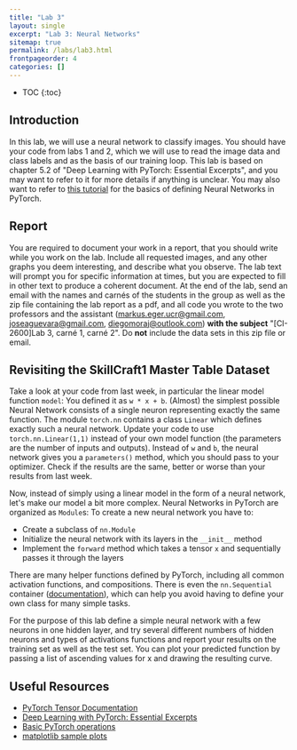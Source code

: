 ```yaml
---
title: "Lab 3"
layout: single
excerpt: "Lab 3: Neural Networks"
sitemap: true
permalink: /labs/lab3.html
frontpageorder: 4
categories: []
---
```


* TOC
{:toc}

## Introduction

In this lab, we will use a neural network to classify images. You should have your code from labs 1 and 2, which we will use to read the image data and class labels and as the basis of our training loop. This lab is based on 
chapter 5.2 of "Deep Learning with PyTorch: Essential Excerpts", and you may want to refer to it for more details if anything is unclear. You may also want to refer to 
[this tutorial](https://towardsdatascience.com/building-neural-network-using-pytorch-84f6e75f9a) for the basics of defining Neural Networks in PyTorch.

## Report

You are required to document your work in a report, that you should write while you work on the lab. Include all requested images, and any other graphs you deem interesting, and describe what you observe. The lab text will 
prompt you for specific information at times, but you are expected to fill in other text to produce a coherent document. At the end of the lab, send an email with the names and carn&eacute;s of the students in the group as well
as the zip file containing the lab report as a pdf, and all code you wrote to the two professors and the assistant ([markus.eger.ucr@gmail.com](mailto:markus.eger.ucr@gmail.com), [joseaguevara@gmail.com](mailto:joseaguevara@gmail.com), [diegomoraj@outlook.com](mailto:diegomoraj@outlook.com)) **with the subject** "\[CI-2600\]Lab 3, carn&eacute; 1, carn&eacute; 2". Do **not** include the data sets in this zip file or email. 

## Revisiting the SkillCraft1 Master Table Dataset

Take a look at your code from last week, in particular the linear model function `model`: You defined it as `w * x + b`. (Almost) the simplest possible Neural Network consists of a single neuron representing exactly the same 
function. The module `torch.nn` contains a class `Linear` which defines exactly such a neural network. Update your code to use `torch.nn.Linear(1,1)` instead of your own model function (the parameters are the number of inputs and
outputs). Instead of `w` and `b`, the neural network gives you a `parameters()` method, which you should pass to your optimizer. Check if the results are the same, better or worse than your results from last week.

Now, instead of simply using a linear model in the form of a neural network, let's make our model a bit more complex. Neural Networks in PyTorch are organized as `Module`s: To create a new neural network you have to:

  - Create a subclass of `nn.Module`
  - Initialize the neural network with its layers in the `__init__` method 
  - Implement the `forward` method which takes a tensor `x` and sequentially passes it through the layers 
  
There are many helper functions defined by PyTorch, including all common activation functions, and compositions. There is even the `nn.Sequential` container 
([documentation](https://pytorch.org/docs/master/nn.html#torch.nn.Sequential)), which can help you avoid having to define your own class for many simple tasks.

For the purpose of this lab define a simple neural network with a few neurons in one hidden layer, and try several different numbers of hidden neurons and types of activations functions and report your results on the training 
set as well as the test set. You can plot your predicted function by passing a list of ascending values for x and drawing the resulting curve.


## Useful Resources

 - [PyTorch Tensor Documentation](https://pytorch.org/docs/stable/tensors.html)
 - [Deep Learning with PyTorch: Essential Excerpts](https://pytorch.org/deep-learning-with-pytorch)
 - [Basic PyTorch operations](https://jhui.github.io/2018/02/09/PyTorch-Basic-operations/)
 - [matplotlib sample plots](https://matplotlib.org/3.1.1/tutorials/introductory/sample_plots.html)
